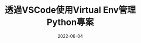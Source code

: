 ---
title: "透過VSCode使用Virtual Env管理Python專案"
date: 2022-08-04
categories:
- IDE
tags:
- Windows
- Python
- VSCode
---